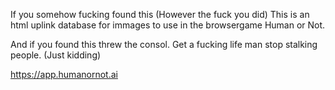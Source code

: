 If you somehow fucking found this (However the fuck you did) This is an html uplink database for immages to use in the browsergame Human or Not.

And if you found this threw the consol. Get a fucking life man stop stalking people. (Just kidding)

https://app.humanornot.ai
